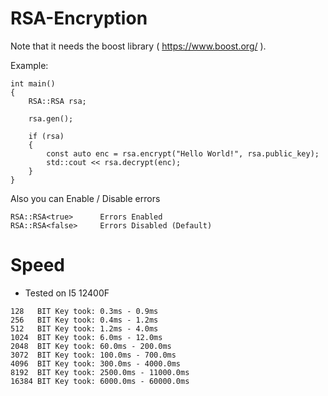 # RSA-Encryption

Note that it needs the boost library ( https://www.boost.org/ ).

Example:
```
int main()
{
    RSA::RSA rsa;
    
    rsa.gen();
    
    if (rsa)
    {
        const auto enc = rsa.encrypt("Hello World!", rsa.public_key);
        std::cout << rsa.decrypt(enc);
    }
}
```

Also you can Enable / Disable errors
```
RSA::RSA<true>      Errors Enabled
RSA::RSA<false>     Errors Disabled (Default)
```

# Speed

* Tested on I5 12400F

```
128   BIT Key took: 0.3ms - 0.9ms
256   BIT Key took: 0.4ms - 1.2ms
512   BIT Key took: 1.2ms - 4.0ms
1024  BIT Key took: 6.0ms - 12.0ms
2048  BIT Key took: 60.0ms - 200.0ms
3072  BIT Key took: 100.0ms - 700.0ms
4096  BIT Key took: 300.0ms - 4000.0ms
8192  BIT Key took: 2500.0ms - 11000.0ms
16384 BIT Key took: 6000.0ms - 60000.0ms
```

